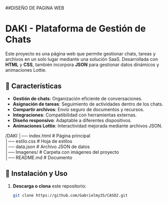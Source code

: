 ##DISEÑO DE PAGINA WEB
# DAKI - Plataforma de Gestión de Chats  

Este proyecto es una página web que permite gestionar chats, tareas y archivos en un solo lugar mediante una solución SaaS. Desarrollada con **HTML** y **CSS**, también incorpora **JSON** para gestionar datos dinámicos y animaciones Lottie.

## 📌 Características  

- **Gestión de chats**: Organización eficiente de conversaciones.  
- **Asignación de tareas**: Seguimiento de actividades dentro de los chats.  
- **Compartir archivos**: Envío seguro de documentos y recursos.  
- **Integraciones**: Compatibilidad con herramientas externas.  
- **Diseño responsivo**: Adaptable a diferentes dispositivos.  
- **Animaciones Lottie**: Interactividad mejorada mediante archivos JSON.  

/DAKI
│── index.html       # Página principal  
│── estilo.css       # Hoja de estilos  
│── data.json        # Archivo JSON de datos    
│── Imagenes/        # Carpeta con imágenes del proyecto    
│── README.md        # Documento  

## 🚀 Instalación y Uso  

1. **Descarga o clona** este repositorio:  
   ```bash
   git clone https://github.com/Gabrielmy35/CASO2.git
